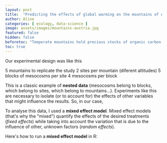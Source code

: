 ```yaml
---
layout: post
title:  "Predicting the effects of global warming on the mountains of Austria"
author: Aline
categories: [ ecology, data-science ]
image: assets/images/mountains-austria.jpg
featured: false
hidden: false
beforetoc: "Temperate mountains hold precious stocks of organic carbon. "
toc: true
---
```



Our experimental design was like this

5 mountains to replicate the study
2 sites per mountain (diferent altitudes)
5 blocks of mesocosms per site
4 mesocosms per block

This is a classic example of __nested data__ (mesocosms belong to blocks, which belong to sites, which belong to mountains...). Experiments like this are necessary to isolate (or to account for) the effects of other variables that might influence the results. So, in our case,

To analyse this data, I used a __mixed effect model__. Mixed effect models (that's why the "mixed") quantify the effects of the desired treatments (*fixed effects*) while taking into account the variation that is due to the influence of other, unknown factors (*random effects*).

Here's how to run a __mixed effect model__ in R:

```

```
